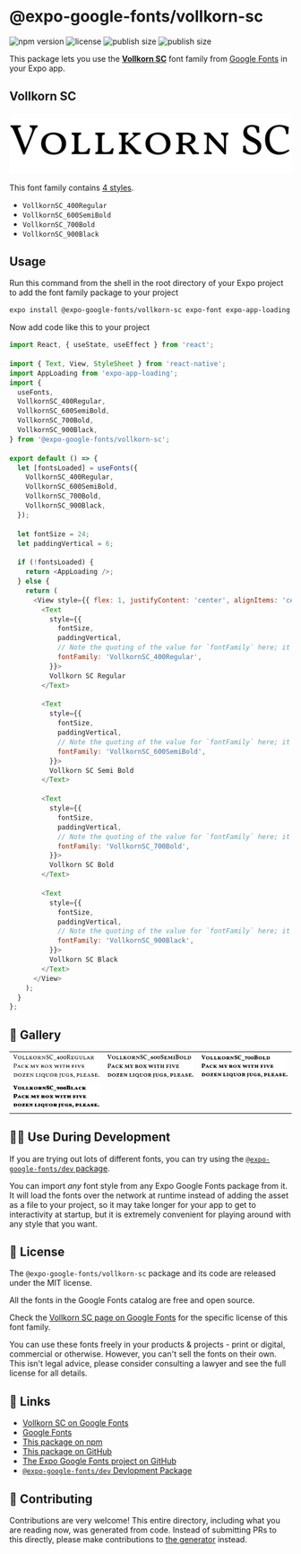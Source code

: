 # @expo-google-fonts/vollkorn-sc

![npm version](https://flat.badgen.net/npm/v/@expo-google-fonts/vollkorn-sc)
![license](https://flat.badgen.net/github/license/expo/google-fonts)
![publish size](https://flat.badgen.net/packagephobia/install/@expo-google-fonts/vollkorn-sc)
![publish size](https://flat.badgen.net/packagephobia/publish/@expo-google-fonts/vollkorn-sc)

This package lets you use the [**Vollkorn SC**](https://fonts.google.com/specimen/Vollkorn+SC) font family from [Google Fonts](https://fonts.google.com/) in your Expo app.

## Vollkorn SC

![Vollkorn SC](./font-family.png)

This font family contains [4 styles](#-gallery).

- `VollkornSC_400Regular`
- `VollkornSC_600SemiBold`
- `VollkornSC_700Bold`
- `VollkornSC_900Black`

## Usage

Run this command from the shell in the root directory of your Expo project to add the font family package to your project
```sh
expo install @expo-google-fonts/vollkorn-sc expo-font expo-app-loading
```

Now add code like this to your project
```js
import React, { useState, useEffect } from 'react';

import { Text, View, StyleSheet } from 'react-native';
import AppLoading from 'expo-app-loading';
import {
  useFonts,
  VollkornSC_400Regular,
  VollkornSC_600SemiBold,
  VollkornSC_700Bold,
  VollkornSC_900Black,
} from '@expo-google-fonts/vollkorn-sc';

export default () => {
  let [fontsLoaded] = useFonts({
    VollkornSC_400Regular,
    VollkornSC_600SemiBold,
    VollkornSC_700Bold,
    VollkornSC_900Black,
  });

  let fontSize = 24;
  let paddingVertical = 6;

  if (!fontsLoaded) {
    return <AppLoading />;
  } else {
    return (
      <View style={{ flex: 1, justifyContent: 'center', alignItems: 'center' }}>
        <Text
          style={{
            fontSize,
            paddingVertical,
            // Note the quoting of the value for `fontFamily` here; it expects a string!
            fontFamily: 'VollkornSC_400Regular',
          }}>
          Vollkorn SC Regular
        </Text>

        <Text
          style={{
            fontSize,
            paddingVertical,
            // Note the quoting of the value for `fontFamily` here; it expects a string!
            fontFamily: 'VollkornSC_600SemiBold',
          }}>
          Vollkorn SC Semi Bold
        </Text>

        <Text
          style={{
            fontSize,
            paddingVertical,
            // Note the quoting of the value for `fontFamily` here; it expects a string!
            fontFamily: 'VollkornSC_700Bold',
          }}>
          Vollkorn SC Bold
        </Text>

        <Text
          style={{
            fontSize,
            paddingVertical,
            // Note the quoting of the value for `fontFamily` here; it expects a string!
            fontFamily: 'VollkornSC_900Black',
          }}>
          Vollkorn SC Black
        </Text>
      </View>
    );
  }
};

```

## 🔡 Gallery


||||
|-|-|-|
|![VollkornSC_400Regular](./VollkornSC_400Regular.ttf.png)|![VollkornSC_600SemiBold](./VollkornSC_600SemiBold.ttf.png)|![VollkornSC_700Bold](./VollkornSC_700Bold.ttf.png)||
|![VollkornSC_900Black](./VollkornSC_900Black.ttf.png)||||


## 👩‍💻 Use During Development

If you are trying out lots of different fonts, you can try using the [`@expo-google-fonts/dev` package](https://github.com/expo/google-fonts/tree/master/font-packages/dev#readme).

You can import *any* font style from any Expo Google Fonts package from it. It will load the fonts
over the network at runtime instead of adding the asset as a file to your project, so it may take longer
for your app to get to interactivity at startup, but it is extremely convenient
for playing around with any style that you want.

## 📖 License

The `@expo-google-fonts/vollkorn-sc` package and its code are released under the MIT license.

All the fonts in the Google Fonts catalog are free and open source.

Check the [Vollkorn SC page on Google Fonts](https://fonts.google.com/specimen/Vollkorn+SC) for the specific license of this font family.

You can use these fonts freely in your products & projects - print or digital, commercial or otherwise. However, you can't sell the fonts on their own. This isn't legal advice, please consider consulting a lawyer and see the full license for all details.

## 🔗 Links

- [Vollkorn SC on Google Fonts](https://fonts.google.com/specimen/Vollkorn+SC)
- [Google Fonts](https://fonts.google.com/)
- [This package on npm](https://www.npmjs.com/package/@expo-google-fonts/vollkorn-sc)
- [This package on GitHub](https://github.com/expo/google-fonts/tree/master/font-packages/vollkorn-sc)
- [The Expo Google Fonts project on GitHub](https://github.com/expo/google-fonts)
- [`@expo-google-fonts/dev` Devlopment Package](https://github.com/expo/google-fonts/tree/master/font-packages/dev)

## 🤝 Contributing

Contributions are very welcome! This entire directory, including what you are reading now, was generated from code. Instead of submitting PRs to this directly, please make contributions to [the generator](https://github.com/expo/google-fonts/tree/master/packages/generator) instead.
